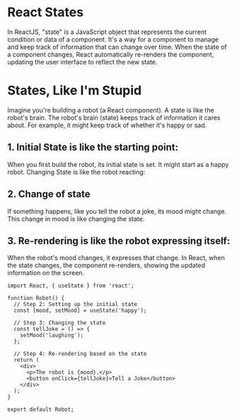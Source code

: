 # React States 

In ReactJS, "state" is a JavaScript object that represents the current condition or data of a component. It's a way for a component to manage and keep track of information that can change over time. When the state of a component changes, React automatically re-renders the component, updating the user interface to reflect the new state.

# States, Like I'm Stupid

Imagine you're building a robot (a React component). A state is like the robot's brain. 
The robot's brain (state) keeps track of information it cares about. 
For example, it might keep track of whether it's happy or sad.

## 1. Initial State is like the starting point:

When you first build the robot, its initial state is set. It might start as a happy robot.
Changing State is like the robot reacting:

## 2. Change of state
If something happens, like you tell the robot a joke, its mood might change. This change in mood is like changing the state.

## 3. Re-rendering is like the robot expressing itself:

When the robot's mood changes, it expresses that change. In React, when the state changes, the component re-renders, showing the updated information on the screen.

```
import React, { useState } from 'react';

function Robot() {
  // Step 2: Setting up the initial state
  const [mood, setMood] = useState('happy');

  // Step 3: Changing the state
  const tellJoke = () => {
    setMood('laughing');
  };

  // Step 4: Re-rendering based on the state
  return (
    <div>
      <p>The robot is {mood}.</p>
      <button onClick={tellJoke}>Tell a Joke</button>
    </div>
  );
}

export default Robot;
```